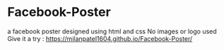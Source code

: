 # Facebook-Poster
a facebook poster designed using html and css
No images or logo used
Give it a try : https://milanpatel1604.github.io/Facebook-Poster/
